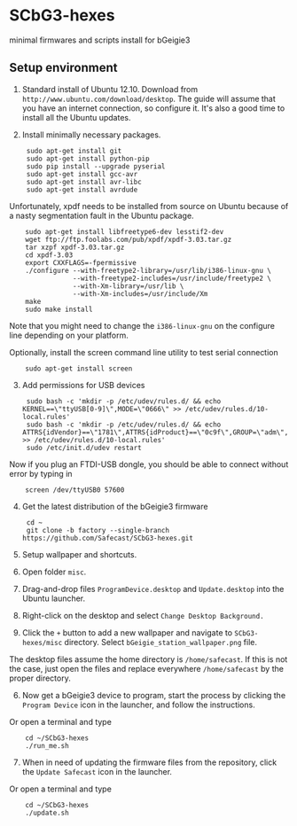 SCbG3-hexes
===========

minimal firmwares and scripts install for bGeigie3

Setup environment
-----------------

1. Standard install of Ubuntu 12.10. Download from
   `http://www.ubuntu.com/download/desktop`. The guide will assume that you
   have an internet connection, so configure it. It's also a good time to
   install all the Ubuntu updates.

2. Install minimally necessary packages.

        sudo apt-get install git
        sudo apt-get install python-pip
        sudo pip install --upgrade pyserial
        sudo apt-get install gcc-avr
        sudo apt-get install avr-libc
        sudo apt-get install avrdude

  Unfortunately, xpdf needs to be installed from source on Ubuntu because of a nasty segmentation fault in the Ubuntu package.

        sudo apt-get install libfreetype6-dev lesstif2-dev
        wget ftp://ftp.foolabs.com/pub/xpdf/xpdf-3.03.tar.gz
        tar xzpf xpdf-3.03.tar.gz
        cd xpdf-3.03
        export CXXFLAGS=-fpermissive
        ./configure --with-freetype2-library=/usr/lib/i386-linux-gnu \
                    --with-freetype2-includes=/usr/include/freetype2 \
                    --with-Xm-library=/usr/lib \
                    --with-Xm-includes=/usr/include/Xm
        make
        sudo make install

  Note that you might need to change the `i386-linux-gnu` on the configure line depending on your platform.

  Optionally, install the screen command line utility to test serial connection

        sudo apt-get install screen

3. Add permissions for USB devices
    
        sudo bash -c 'mkdir -p /etc/udev/rules.d/ && echo KERNEL==\"ttyUSB[0-9]\",MODE=\"0666\" >> /etc/udev/rules.d/10-local.rules'
        sudo bash -c 'mkdir -p /etc/udev/rules.d/ && echo ATTRS{idVendor}==\"1781\",ATTRS{idProduct}==\"0c9f\",GROUP=\"adm\",MODE=\"0666\" >> /etc/udev/rules.d/10-local.rules'
        sudo /etc/init.d/udev restart

  Now if you plug an FTDI-USB dongle, you should be able to connect without error by typing in

        screen /dev/ttyUSB0 57600

4. Get the latest distribution of the bGeigie3 firmware

        cd ~
        git clone -b factory --single-branch https://github.com/Safecast/SCbG3-hexes.git

5. Setup wallpaper and shortcuts.

  1. Open folder `misc`.
  2. Drag-and-drop files `ProgramDevice.desktop` and `Update.desktop` into the Ubuntu launcher.
  3. Right-click on the desktop and select `Change Desktop Background.`
  4. Click the `+` button to add a new wallpaper and navigate to `SCbG3-hexes/misc` directory. Select `bGeigie_station_wallpaper.png` file.

  The desktop files assume the home directory is `/home/safecast`. If this is not the case, just open the files
  and replace everywhere `/home/safecast` by the proper directory.

6. Now get a bGeigie3 device to program, start the process by clicking the `Program Device` icon in the launcher, and follow the instructions.

  Or open a terminal and type

        cd ~/SCbG3-hexes
        ./run_me.sh

7. When in need of updating the firmware files from the repository, click the `Update Safecast` icon in the launcher.

  Or open a terminal and type
      
        cd ~/SCbG3-hexes
        ./update.sh

